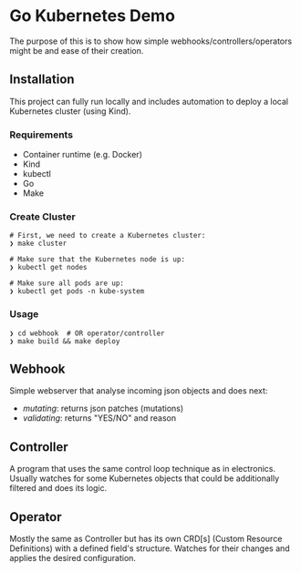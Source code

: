 # Go Kubernetes Demo
The purpose of this is to show how simple webhooks/controllers/operators might be and ease of their creation. 

## Installation
This project can fully run locally and includes automation to deploy a local Kubernetes cluster (using Kind).

### Requirements
* Container runtime (e.g. Docker)
* Kind
* kubectl
* Go
* Make

### Create Cluster
```
# First, we need to create a Kubernetes cluster:
❯ make cluster

# Make sure that the Kubernetes node is up:
❯ kubectl get nodes

# Make sure all pods are up:
❯ kubectl get pods -n kube-system
```

### Usage
```
❯ cd webhook  # OR operator/controller
❯ make build && make deploy
```

## Webhook
Simple webserver that analyse incoming json objects and does next:
- *mutating*: returns json patches (mutations)
- *validating*: returns "YES/NO" and reason

## Controller
A program that uses the same control loop technique as in electronics. Usually watches for some Kubernetes objects that could be additionally filtered and does its logic.

## Operator
Mostly the same as Controller but has its own CRD[s] (Custom Resource Definitions) with a defined field's structure. Watches for their changes and applies the desired configuration.
